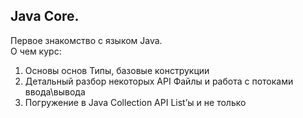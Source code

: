 ## Java Core.  
Первое знакомство с языком Java.  
О чем курс:  
1. Основы основ
   Типы, базовые конструкции
2. Детальный разбор некоторых API
   Файлы и работа с потоками ввода\вывода
3. Погружение в Java Collection API
   List’ы и не только